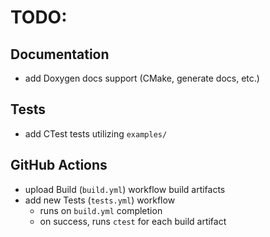 # TODO:

## Documentation
- add Doxygen docs support (CMake, generate docs, etc.)

## Tests
- add CTest tests utilizing `examples/`

## GitHub Actions
- upload Build (`build.yml`) workflow build artifacts
- add new Tests (`tests.yml`) workflow
    - runs on `build.yml` completion
    - on success, runs `ctest` for each build artifact

